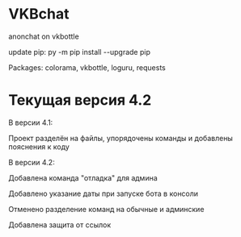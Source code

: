 # VKBchat
anonchat on vkbottle

update pip: py -m pip install --upgrade pip

Packages: colorama, vkbottle, loguru, requests

# Текущая версия 4.2
В версии 4.1:

Проект разделён на файлы, упорядочены команды и добавлены пояснения к коду

В версии 4.2:

Добавлена команда "отладка" для админа

Добавлено указание даты при запуске бота в консоли

Отменено разделение команд на обычные и админские

Добавлена защита от ссылок